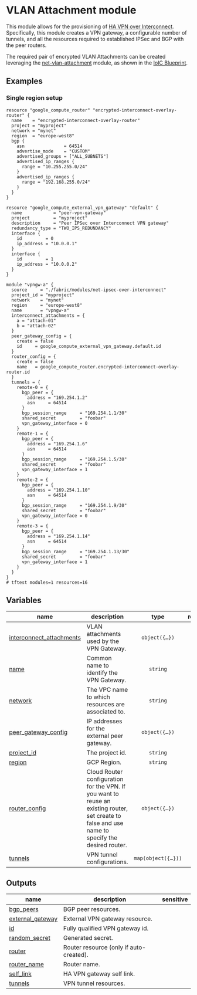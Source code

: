 # VLAN Attachment module

This module allows for the provisioning of [HA VPN over Interconnect](https://cloud.google.com/network-connectivity/docs/interconnect/concepts/ha-vpn-interconnect?hl=it). Specifically, this module creates a VPN gateway, a configurable number of tunnels, and all the resources required to established IPSec and BGP with the peer routers.

The required pair of encrypted VLAN Attachments can be created leveraging the [net-vlan-attachment](../net-vlan-attachment/) module, as shown in the [IoIC Blueprint](../../blueprints/networking/ha-vpn-over-interconnect/).

## Examples

### Single region setup

```hcl
resource "google_compute_router" "encrypted-interconnect-overlay-router" {
  name    = "encrypted-interconnect-overlay-router"
  project = "myproject"
  network = "mynet"
  region  = "europe-west8"
  bgp {
    asn               = 64514
    advertise_mode    = "CUSTOM"
    advertised_groups = ["ALL_SUBNETS"]
    advertised_ip_ranges {
      range = "10.255.255.0/24"
    }
    advertised_ip_ranges {
      range = "192.168.255.0/24"
    }
  }
}

resource "google_compute_external_vpn_gateway" "default" {
  name            = "peer-vpn-gateway"
  project         = "myproject"
  description     = "Peer IPSec over Interconnect VPN gateway"
  redundancy_type = "TWO_IPS_REDUNDANCY"
  interface {
    id         = 0
    ip_address = "10.0.0.1"
  }
  interface {
    id         = 1
    ip_address = "10.0.0.2"
  }
}

module "vpngw-a" {
  source     = "./fabric/modules/net-ipsec-over-interconnect"
  project_id = "myproject"
  network    = "mynet"
  region     = "europe-west8"
  name       = "vpngw-a"
  interconnect_attachments = {
    a = "attach-01"
    b = "attach-02"
  }
  peer_gateway_config = {
    create = false
    id     = google_compute_external_vpn_gateway.default.id
  }
  router_config = {
    create = false
    name   = google_compute_router.encrypted-interconnect-overlay-router.id
  }
  tunnels = {
    remote-0 = {
      bgp_peer = {
        address = "169.254.1.2"
        asn     = 64514
      }
      bgp_session_range     = "169.254.1.1/30"
      shared_secret         = "foobar"
      vpn_gateway_interface = 0
    }
    remote-1 = {
      bgp_peer = {
        address = "169.254.1.6"
        asn     = 64514
      }
      bgp_session_range     = "169.254.1.5/30"
      shared_secret         = "foobar"
      vpn_gateway_interface = 1
    }
    remote-2 = {
      bgp_peer = {
        address = "169.254.1.10"
        asn     = 64514
      }
      bgp_session_range     = "169.254.1.9/30"
      shared_secret         = "foobar"
      vpn_gateway_interface = 0
    }
    remote-3 = {
      bgp_peer = {
        address = "169.254.1.14"
        asn     = 64514
      }
      bgp_session_range     = "169.254.1.13/30"
      shared_secret         = "foobar"
      vpn_gateway_interface = 1
    }
  }
}
# tftest modules=1 resources=16
```
<!-- BEGIN TFDOC -->

## Variables

| name | description | type | required | default |
|---|---|:---:|:---:|:---:|
| [interconnect_attachments](variables.tf#L17) | VLAN attachments used by the VPN Gateway. | <code title="object&#40;&#123;&#10;  a &#61; string&#10;  b &#61; string&#10;&#125;&#41;">object&#40;&#123;&#8230;&#125;&#41;</code> | ✓ |  |
| [name](variables.tf#L25) | Common name to identify the VPN Gateway. | <code>string</code> | ✓ |  |
| [network](variables.tf#L30) | The VPC name to which resources are associated to. | <code>string</code> | ✓ |  |
| [peer_gateway_config](variables.tf#L35) | IP addresses for the external peer gateway. | <code title="object&#40;&#123;&#10;  create          &#61; optional&#40;bool, false&#41;&#10;  description     &#61; optional&#40;string, &#34;Terraform managed IPSec over Interconnect VPN gateway&#34;&#41;&#10;  name            &#61; optional&#40;string, null&#41;&#10;  id              &#61; optional&#40;string, null&#41;&#10;  redundancy_type &#61; optional&#40;string&#41;&#10;  interfaces      &#61; optional&#40;list&#40;string&#41;&#41;&#10;&#125;&#41;">object&#40;&#123;&#8230;&#125;&#41;</code> | ✓ |  |
| [project_id](variables.tf#L55) | The project id. | <code>string</code> | ✓ |  |
| [region](variables.tf#L60) | GCP Region. | <code>string</code> | ✓ |  |
| [router_config](variables.tf#L65) | Cloud Router configuration for the VPN. If you want to reuse an existing router, set create to false and use name to specify the desired router. | <code title="object&#40;&#123;&#10;  create    &#61; optional&#40;bool, true&#41;&#10;  asn       &#61; optional&#40;number&#41;&#10;  name      &#61; optional&#40;string&#41;&#10;  keepalive &#61; optional&#40;number&#41;&#10;  custom_advertise &#61; optional&#40;object&#40;&#123;&#10;    all_subnets &#61; bool&#10;    ip_ranges   &#61; map&#40;string&#41;&#10;  &#125;&#41;&#41;&#10;&#125;&#41;">object&#40;&#123;&#8230;&#125;&#41;</code> | ✓ |  |
| [tunnels](variables.tf#L80) | VPN tunnel configurations. | <code title="map&#40;object&#40;&#123;&#10;  bgp_peer &#61; object&#40;&#123;&#10;    address        &#61; string&#10;    asn            &#61; number&#10;    route_priority &#61; optional&#40;number, 1000&#41;&#10;    custom_advertise &#61; optional&#40;object&#40;&#123;&#10;      all_subnets          &#61; bool&#10;      all_vpc_subnets      &#61; bool&#10;      all_peer_vpc_subnets &#61; bool&#10;      ip_ranges            &#61; map&#40;string&#41;&#10;    &#125;&#41;&#41;&#10;  &#125;&#41;&#10;  bgp_session_range               &#61; string&#10;  ike_version                     &#61; optional&#40;number, 2&#41;&#10;  peer_external_gateway_interface &#61; optional&#40;number&#41;&#10;  peer_gateway_id                 &#61; optional&#40;string, &#34;default&#34;&#41;&#10;  router                          &#61; optional&#40;string&#41;&#10;  shared_secret                   &#61; optional&#40;string&#41;&#10;  vpn_gateway_interface           &#61; number&#10;&#125;&#41;&#41;">map&#40;object&#40;&#123;&#8230;&#125;&#41;&#41;</code> |  | <code>&#123;&#125;</code> |

## Outputs

| name | description | sensitive |
|---|---|:---:|
| [bgp_peers](outputs.tf#L18) | BGP peer resources. |  |
| [external_gateway](outputs.tf#L25) | External VPN gateway resource. |  |
| [id](outputs.tf#L30) | Fully qualified VPN gateway id. |  |
| [random_secret](outputs.tf#L35) | Generated secret. |  |
| [router](outputs.tf#L40) | Router resource (only if auto-created). |  |
| [router_name](outputs.tf#L45) | Router name. |  |
| [self_link](outputs.tf#L50) | HA VPN gateway self link. |  |
| [tunnels](outputs.tf#L55) | VPN tunnel resources. |  |

<!-- END TFDOC -->
